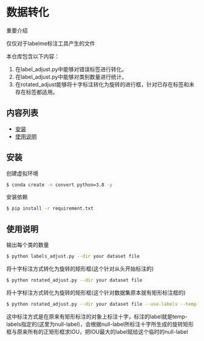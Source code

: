 # 数据转化

重要介绍

仅仅对于labelme标注工具产生的文件

本仓库包含以下内容：

1. 在label_adjust.py中能够对错误标签进行转化。
2. 在label_adjust.py中能够对类别数量进行统计。
3. 在rotated_adjust能够将十字标注转化为旋转的进行框，针对已存在标签和未存在标签都适用。

## 内容列表

- [安装](#安装)
- [使用说明](#使用说明)

## 安装

创建虚拟环境

```sh
$ conda create -n convert python=3.8 -y
```

安装依赖

```sh
$ pip install -r requirement.txt
```
## 使用说明

输出每个类的数量

```sh
$ python labels_adjust.py --dir your dataset file
```

将十字标注方式转化为旋转的矩形框(这个针对从头开始标注的)

```sh
$ python rotated_adjust.py --dir your dataset file
```

将十字标注方式转化为旋转的矩形框(这个针对数据集原本就有矩形标注框的)

```sh
$ python rotated_adjust.py --dir your dataset file --use-labels --temp-labels null-label
```
这中标注方式是在原来有矩形标注的对象上标注十字，标注的label就是temp-labels指定的(这里为null-label)，会根据null-label所标注十字所生成的旋转矩形框与原来所有的正矩形框求IOU，把IOU最大的label赋给这个临时的null-label